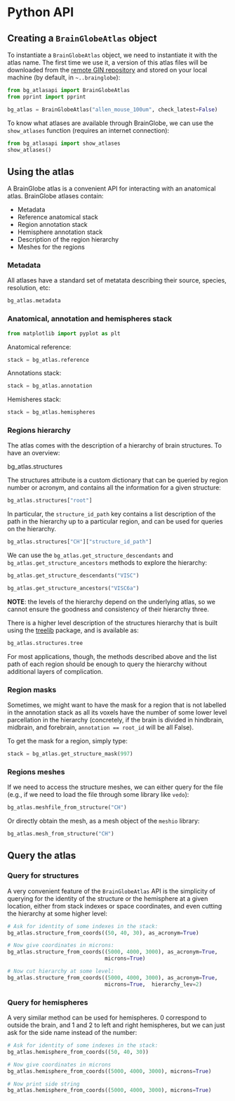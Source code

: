 # Python API

## Creating a `BrainGlobeAtlas` object

To instantiate a `BrainGlobeAtlas` object, we need to instantiate it with the atlas name. The first time we use it, a 
version of this atlas files will be downloaded from the [remote GIN repository](http://gin.g-node.org/brainglobe/atlases) 
and stored on your local machine (by default, in `~..brainglobe`):

```python
from bg_atlasapi import BrainGlobeAtlas
from pprint import pprint

bg_atlas = BrainGlobeAtlas("allen_mouse_100um", check_latest=False)
```

To know what atlases are available through BrainGlobe, we can use the `show_atlases` function
(requires an internet connection):

```python
from bg_atlasapi import show_atlases
show_atlases()
```

## Using the atlas

A BrainGlobe atlas is a convenient API for interacting with an anatomical atlas. BrainGlobe atlases contain:

* Metadata
* Reference anatomical stack
* Region annotation stack
* Hemisphere annotation stack
* Description of the region hierarchy
* Meshes for the regions

### Metadata

All atlases have a standard set of metatata describing their source, species, resolution, etc:

```python
bg_atlas.metadata
```

### Anatomical, annotation and hemispheres stack

```python
from matplotlib import pyplot as plt
```

Anatomical reference:

```python
stack = bg_atlas.reference
```

Annotations stack:

```python
stack = bg_atlas.annotation
```

Hemisheres stack:

```python
stack = bg_atlas.hemispheres
```

### Regions hierarchy

The atlas comes with the description of a hierarchy of brain structures. To have an overview:

bg\_atlas.structures

The structures attribute is a custom dictionary that can be queried by region number or acronym, and contains all the information for a given structure:

```python
bg_atlas.structures["root"]
```

In particular, the `structure_id_path` key contains a list description of the path in the hierarchy up to a particular region, and can be used for queries on the hierarchy.

```python
bg_atlas.structures["CH"]["structure_id_path"]
```

We can use the `bg_atlas.get_structure_descendants` and `bg_atlas.get_structure_ancestors` methods to explore the hierarchy:

```python
bg_atlas.get_structure_descendants("VISC")
```

```python
bg_atlas.get_structure_ancestors("VISC6a")
```

**NOTE**: the levels of the hierarchy depend on the underlying atlas, so we cannot ensure the goodness and consistency of their hierarchy three.

There is a higher level description of the structures hierarchy that is built using the 
[treelib](https://treelib.readthedocs.io/en/latest/) package, and is available as:

```python
bg_atlas.structures.tree
```

For most applications, though, the methods described above and the list path of each region should be enough to query 
the hierarchy without additional layers of complication.

### Region masks

Sometimes, we might want to have the mask for a region that is not labelled in the annotation stack as all its voxels 
have the number of some lower level parcellation in the hierarchy (concretely, if the brain is divided in hindbrain, 
midbrain, and forebrain, `annotation == root_id` will be all False).

To get the mask for a region, simply type:

```python
stack = bg_atlas.get_structure_mask(997)
```

### Regions meshes

If we need to access the structure meshes, we can either query for the file (e.g., if we need to load the file 
through some library like `vedo`):

```python
bg_atlas.meshfile_from_structure("CH")
```

Or directly obtain the mesh, as a mesh object of the `meshio` library:

```python
bg_atlas.mesh_from_structure("CH")
```

## Query the atlas

### Query for structures

A very convenient feature of the `BrainGlobeAtlas` API is the simplicity of querying for the identity of the 
structure or the hemisphere at a given location, either from stack indexes or space coordinates, and even cutting 
the hierarchy at some higher level:

```python
# Ask for identity of some indexes in the stack:
bg_atlas.structure_from_coords((50, 40, 30), as_acronym=True)

# Now give coordinates in microns:
bg_atlas.structure_from_coords((5000, 4000, 3000), as_acronym=True, 
                               microns=True)

# Now cut hierarchy at some level:
bg_atlas.structure_from_coords((5000, 4000, 3000), as_acronym=True,
                               microns=True,  hierarchy_lev=2)
```

### Query for hemispheres

A very similar method can be used for hemispheres. 0 correspond to outside the brain, and 1 and 2 to left and right 
hemispheres, but we can just ask for the side name instead of the number:

```python
# Ask for identity of some indexes in the stack:
bg_atlas.hemisphere_from_coords((50, 40, 30))

# Now give coordinates in microns
bg_atlas.hemisphere_from_coords((5000, 4000, 3000), microns=True)

# Now print side string
bg_atlas.hemisphere_from_coords((5000, 4000, 3000), microns=True)
```

